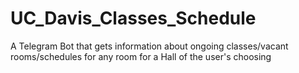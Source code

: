 # UC_Davis_Classes_Schedule
 A Telegram Bot that gets information about ongoing classes/vacant rooms/schedules for any room for a Hall of the user's choosing
